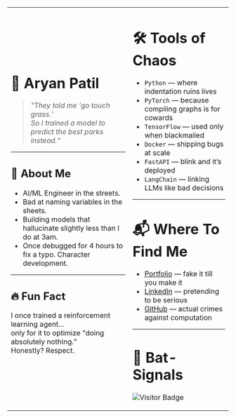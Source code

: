 <table>
<tr>
<td width="55%">

# 🦇 Aryan Patil

> *"They told me 'go touch grass.'  
> So I trained a model to predict the best parks instead."*

---

## 👾 About Me
- AI/ML Engineer in the streets.  
- Bad at naming variables in the sheets.  
- Building models that hallucinate slightly less than I do at 3am.  
- Once debugged for 4 hours to fix a typo. Character development.

---

## 🔥 Fun Fact
I once trained a reinforcement learning agent...  
only for it to optimize "doing absolutely nothing."  
Honestly? Respect.

</td>

<td width="45%">

# 🛠️ Tools of Chaos

- `Python` — where indentation ruins lives  
- `PyTorch` — because compiling graphs is for cowards  
- `TensorFlow` — used only when blackmailed  
- `Docker` — shipping bugs at scale
- `FastAPI` — blink and it’s deployed
- `LangChain` — linking LLMs like bad decisions

---

# 📬 Where To Find Me

- [Portfolio](https://aryanator.github.io/) — fake it till you make it
- [LinkedIn](https://linkedin.com/in/aryanpatil01/) — pretending to be serious
- [GitHub](https://github.com/aryanator) — actual crimes against computation

---

# 🦇 Bat-Signals

![Visitor Badge](https://visitor-badge.laobi.icu/badge?page_id=aryanator&title=Bat-Signals)

</td>
</tr>
</table>
